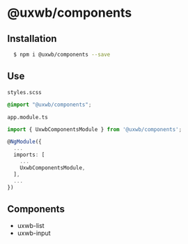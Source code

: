 # @uxwb/components

## Installation

```bash
  $ npm i @uxwb/components --save
```

## Use

`styles.scss`

```scss
@import "@uxwb/components";
```

`app.module.ts`

```typescript
import { UxwbComponentsModule } from '@uxwb/components';

@NgModule({
  ...
  imports: [
    ...
    UxwbComponentsModule,
  ],
  ...
})
```

## Components

* uxwb-list
* uxwb-input
